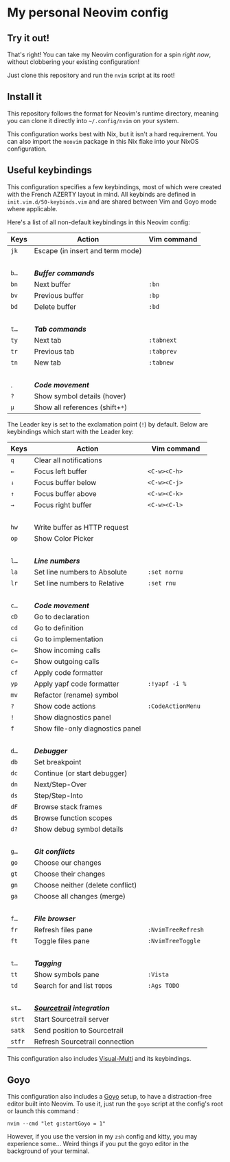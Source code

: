 # My personal Neovim config

## Try it out!

That's right! You can take my Neovim configuration for a spin _right now_, without clobbering your existing configuration!

Just clone this repository and run the `nvim` script at its root!

## Install it

This repository follows the format for Neovim's runtime directory, meaning you can clone it directly into `~/.config/nvim` on your system.

This configuration works best with Nix, but it isn't a hard requirement. You can also import the `neovim` package in this Nix flake into your NixOS configuration.

## Useful keybindings

This configuration specifies a few keybindings, most of which were created with the French AZERTY layout in mind. All keybinds are defined in `init.vim.d/50-keybinds.vim` and are shared between Vim and Goyo mode where applicable.

Here's a list of all non-default keybindings in this Neovim config:

Keys  | Action                          | Vim command
------|---------------------------------|------------
`jk`  | Escape (in insert and term mode)|
      |                                 |
`b…`  | _**Buffer commands**_           |
`bn`  | Next buffer                     | `:bn`
`bv`  | Previous buffer                 | `:bp`
`bd`  | Delete buffer                   | `:bd`
      |                                 |
`t…`  | _**Tab commands**_              |
`ty`  | Next tab                        | `:tabnext`
`tr`  | Previous tab                    | `:tabprev`
`tn`  | New tab                         | `:tabnew`
      |                                 |
.     | _**Code movement**_             |
`?`   | Show symbol details (hover)     |
`µ`   | Show all references (shift+`*`) |


The Leader key is set to the exclamation point (`!`) by default. Below are keybindings which start with the Leader key:

Keys    | Action                          | Vim command
--------|---------------------------------|------------
`q`     | Clear all notifications         |
`←`     | Focus left buffer               | `<C-w><C-h>`
`↓`     | Focus buffer below              | `<C-w><C-j>`
`↑`     | Focus buffer above              | `<C-w><C-k>`
`→`     | Focus right buffer              | `<C-w><C-l>`
        |                                 |
`hw`    | Write buffer as HTTP request    |
`op`    | Show Color Picker               |
        |                                 |
`l…`    | _**Line numbers**_              |
`la`    | Set line numbers to Absolute    | `:set nornu`
`lr`    | Set line numbers to Relative    | `:set rnu`
        |                                 |
`c…`    | _**Code movement**_             |
`cD`    | Go to declaration               |
`cd`    | Go to definition                |
`ci`    | Go to implementation            |
`c←`    | Show incoming calls             |
`c→`    | Show outgoing calls             |
`cf`    | Apply code formatter            |
`yp`    | Apply yapf code formatter       | `:!yapf -i %`
`mv`    | Refactor (rename) symbol        |
`?`     | Show code actions               | `:CodeActionMenu`
`!`     | Show diagnostics panel          |
`f`     | Show file-only diagnostics panel|
        |                                 |
`d…`    | _**Debugger**_                  |
`db`    | Set breakpoint                  |
`dc`    | Continue (or start debugger)    |
`dn`    | Next/Step-Over                  |
`ds`    | Step/Step-Into                  |
`dF`    | Browse stack frames             |
`dS`    | Browse function scopes          |
`d?`    | Show debug symbol details       |
        |                                 |
`g…`    | _**Git conflicts**_             |
`go`    | Choose our changes              |
`gt`    | Choose their changes            |
`gn`    | Choose neither (delete conflict)|
`ga`    | Choose all changes (merge)      |
        |                                 |
`f…`    | _**File browser**_              |
`fr`    | Refresh files pane              | `:NvimTreeRefresh`
`ft`    | Toggle files pane               | `:NvimTreeToggle`
        |                                 |
`t…`    | _**Tagging**_                   |
`tt`    | Show symbols pane               | `:Vista`
`td`    | Search for and list `TODO`s     | `:Ags TODO`
        |                                 |
`st…`   | _**[Sourcetrail] integration**_ |
`strt`  | Start Sourcetrail server        |
`satk`  | Send position to Sourcetrail    |
`stfr`  | Refresh Sourcetrail connection  |

This configuration also includes [Visual-Multi] and its keybindings.

## Goyo

This configuration also includes a [Goyo] setup, to have a distraction-free editor built into Neovim. To use it, just run the `goyo` script at the config's root or launch this command :

```shell
nvim --cmd "let g:startGoyo = 1"
```

However, if you use the version in my `zsh` config and kitty, you may experience some... Weird things if you put the goyo editor in the background of your terminal.

[Sourcetrail]: https://github.com/CoatiSoftware/Sourcetrail
[Visual-Multi]: https://github.com/mg979/vim-visual-multi
[Goyo]: https://github.com/junnegun/goyo.vim
